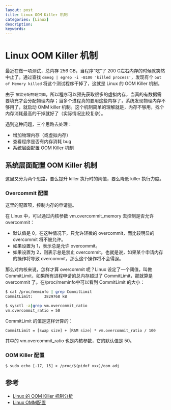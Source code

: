 ```yaml
---
layout: post
title: Linux OOM Killer 机制
categories: [Linux]
description:
keywords: 
---
```


# Linux OOM Killer 机制

最近在做一项测试，总内存 256 GB，当程序“吃”了 200 G左右内存的时候就突然中止了。通过查找 `dmesg | egrep -i -B100 'killed process'`，发现有个 `out of Memory killed` 将这个测试程序干掉了，这就是 Linux 的 OOM Killer 机制。

由于 `按需分配物理页面`，所以程序可以预先获取很多的虚拟内存，当真的有数据需要填充才会分配物理内存；当多个进程真的要用这些内存了，系统发现物理内存不够用了，就启动 OMM killer 机制。这个机制简单的理解就是，内存不够用，找个内存消耗最高的干掉就好了（实际情况比较复杂）。

遇到这种问题，三个思路去处理：

- 增加物理内存（或虚拟内存）
- 查看程序是否有内存消耗 bug
- 系统层面配置 OOM Killer 机制

## 系统层面配置 OOM Killer 机制

这里又分为两个思路，要么提升 killer 执行时的阈值，要么降低 killer 执行力度。

### Overcommit 配置

这里的配置项，控制内存的申请量。

在 Linux 中，可以通过内核参数 vm.overcommit_memory 去控制是否允许 overcommit：

- 默认值是 0，在这种情况下，只允许轻微的 overcommit，而比较明显的 overcommit 将不被允许。
- 如果设置为 1，表示总是允许 overcommit。
- 如果设置为 2，则表示总是禁止 overcommit。也就是说，如果某个申请内存的操作将导致 overcommit，那么这个操作将不会得逞。

那么对内核来说，怎样才算 overcommit 呢？Linux 设定了一个阈值，叫做 CommitLimit，如果所有进程申请的总内存超过了 CommitLimit，那就算是 overcommit 了。在/proc/meminfo中可以看到 CommitLimit 的大小：

```sh
$ cat /proc/meminfo | grep CommitLimit
CommitLimit:     3829768 kB

$ sysctl -a|grep vm.overcommit_ratio
vm.overcommit_ratio = 50
```

CommitLimit 的值是这样计算的：

```
CommitLimit = [swap size] + [RAM size] * vm.overcommit_ratio / 100
```

其中的 vm.overcommit_ratio 也是内核参数，它的默认值是 50。

### OOM Killer 配置

```
$ sudo echo [-17, 15] > /proc/$(pidof xxx)/oom_adj
```

## 参考

- [Linux 的 OOM Killer 机制分析](http://senlinzhan.github.io/2017/07/03/oom-killer/)
- [Linux OMM配置](https://www.linuxba.com/archives/7744)
